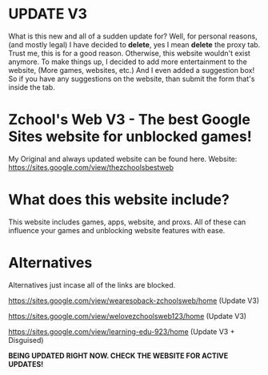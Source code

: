 # UPDATE V3
What is this new and all of a sudden update for? Well, for personal reasons, (and mostly legal) I have decided to **delete**, yes I mean **delete** the proxy tab. Trust me, this is for a good reason. Otherwise, this website wouldn't exist anymore. To make things up, I decided to add more entertainment to the website, (More games, websites, etc.) And I even added a suggestion box! So if you have any suggestions on the website, than submit the form that's inside the tab.


# Zchool's Web V3 - The best Google Sites website for unblocked games!
My Original and always updated website can be found here. 
Website: https://sites.google.com/view/thezchoolsbestweb

# What does this website include?
This website includes games, apps, website, and proxs. All of these can influence your games and unblocking website features with ease.

# Alternatives
Alternatives just incase all of the links are blocked.

https://sites.google.com/view/wearesoback-zchoolsweb/home (Update V3)

https://sites.google.com/view/welovezchoolsweb123/home (Update V3)

https://sites.google.com/view/learning-edu-923/home (Update V3 + Disguised)

**BEING UPDATED RIGHT NOW. CHECK THE WEBSITE FOR ACTIVE UPDATES!**
